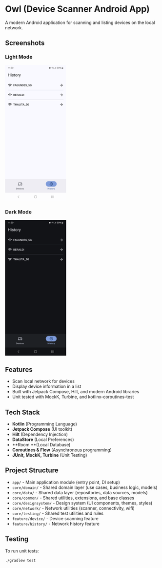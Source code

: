 # Owl (Device Scanner Android App)

A modern Android application for scanning and listing devices on the local network.

## Screenshots
### Light Mode
<p float="left">
  <img src="https://github.com/luisfagundes94/owl/blob/master/screenshots/light_wifi_router_list_screen.png" width="200" /> 
</p>

### Dark Mode
<p float="left">
  <img src="https://github.com/luisfagundes94/owl/blob/master/screenshots/dark_wifi_router_list_screen.png" width="200" /> 
</p>

## Features

- Scan local network for devices
- Display device information in a list
- Built with Jetpack Compose, Hilt, and modern Android libraries
- Unit tested with MockK, Turbine, and kotlinx-coroutines-test

## Tech Stack

- **Kotlin** (Programming Language)
- **Jetpack Compose** (UI toolkit)
- **Hilt** (Dependency Injection)
- **DataStore** (Local Preferences)
- **Room **(Local Database)
- **Coroutines & Flow** (Asynchronous programming)
- **JUnit, MockK, Turbine** (Unit Testing)

## Project Structure

- `app/` - Main application module (entry point, DI setup)
- `core/domain/` - Shared domain layer (use cases, business logic, models)
- `core/data/` - Shared data layer (repositories, data sources, models)
- `core/common/` - Shared utilities, extensions, and base classes
- `core/designsystem/` - Design system (UI components, themes, styles)
- `core/network/` - Network utilities (scanner, connectivity, wifi)
- `core/testing/` - Shared test utilities and rules
- `feature/device/` - Device scanning feature
- `feature/history/` - Network history feature

## Testing

To run unit tests:

```sh
./gradlew test
